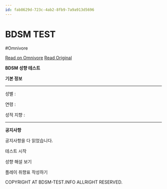 ```yaml
---
id: fab8629d-723c-4ab2-8fb9-7a9a913d5696
---
```


# BDSM TEST
#Omnivore
 
[Read on Omnivore](https://omnivore.app/me/https-bdsm-test-info-18fbbdbe0e8)
[Read Original](https://bdsm-test.info)
 
**BDSM 성향 테스트**

  
**기본 정보**

---

성별 : 

연령 : 

성적 지향 : 

---

**공지사항**   
  
공지사항을 다 읽었습니다. 

테스트 시작 

성향 해설 보기 

플레이 취향표 작성하기 

COPYRIGHT AT BDSM-TEST.INFO ALLRIGHT RESERVED.

  